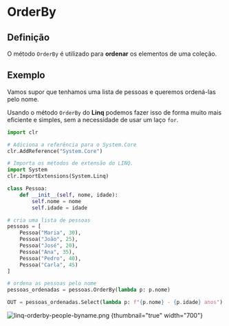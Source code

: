 # OrderBy

## Definição

O método `OrderBy` é utilizado para **ordenar** os elementos de uma coleção.

## Exemplo

Vamos supor que tenhamos uma lista de pessoas e queremos ordená-las pelo nome.

Usando o método `OrderBy` do **Linq** podemos fazer isso de forma muito mais eficiente e simples, 
sem a necessidade de usar um laço `for`.

```python
import clr

# Adiciona a referência para o System.Core
clr.AddReference("System.Core")

# Importa os métodos de extensão do LINQ.
import System
clr.ImportExtensions(System.Linq)

class Pessoa:
	def __init__(self, nome, idade):
		self.nome = nome
		self.idade = idade

# cria uma lista de pessoas
pessoas = [
	Pessoa("Maria", 30),
	Pessoa("João", 25),
	Pessoa("José", 20),
	Pessoa("Ana", 35),
	Pessoa("Pedro", 40),
	Pessoa("Carla", 45)
]

# ordena as pessoas pelo nome
pessoas_ordenadas = pessoas.OrderBy(lambda p: p.nome)

OUT = pessoas_ordenadas.Select(lambda p: f"{p.nome} - {p.idade} anos")
```

![linq-orderby-people-byname.png](linq-orderby-people-byname.png) {thumbnail="true" width="700"}